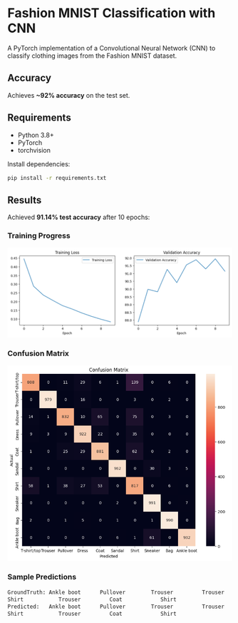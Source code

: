 # Fashion MNIST Classification with CNN

A PyTorch implementation of a Convolutional Neural Network (CNN) to classify clothing images from the Fashion MNIST dataset.

## Accuracy
Achieves **~92% accuracy** on the test set.

## Requirements
- Python 3.8+
- PyTorch
- torchvision

Install dependencies:
```bash
pip install -r requirements.txt
```
## Results
Achieved **91.14% test accuracy** after 10 epochs:

### Training Progress
![Training Curves](training_curves.png)

### Confusion Matrix
![Confusion Matrix](confusion_matrix.png)

### Sample Predictions
```text
GroundTruth: Ankle boot      Pullover        Trouser         Trouser         Shirt           Trouser         Coat            Shirt          
Predicted:   Ankle boot      Pullover        Trouser         Trouser         Shirt           Trouser         Coat            Shirt
```
